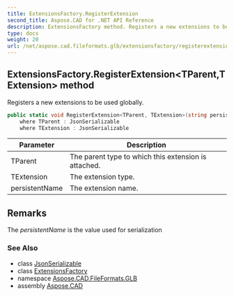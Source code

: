 ```yaml
---
title: ExtensionsFactory.RegisterExtension
second_title: Aspose.CAD for .NET API Reference
description: ExtensionsFactory method. Registers a new extensions to be used globally
type: docs
weight: 20
url: /net/aspose.cad.fileformats.glb/extensionsfactory/registerextension/
---
```

## ExtensionsFactory.RegisterExtension&lt;TParent,TExtension&gt; method

Registers a new extensions to be used globally.

```csharp
public static void RegisterExtension<TParent, TExtension>(string persistentName)
    where TParent : JsonSerializable
    where TExtension : JsonSerializable
```

| Parameter | Description |
| --- | --- |
| TParent | The parent type to which this extension is attached. |
| TExtension | The extension type. |
| persistentName | The extension name. |

## Remarks

The *persistentName* is the value used for serialization

### See Also

* class [JsonSerializable](../../../aspose.cad.fileformats.glb.io/jsonserializable/)
* class [ExtensionsFactory](../)
* namespace [Aspose.CAD.FileFormats.GLB](../../extensionsfactory/)
* assembly [Aspose.CAD](../../../)



